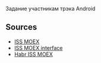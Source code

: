 Задание участникам трэка Android





## Sources
- [ISS MOEX](https://iss.moex.com/iss/reference/)
- [ISS MOEX interface](https://www.moex.com/a2193)
- [Habr ISS MOEX](https://habr.com/ru/post/486716/)
